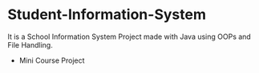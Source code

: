 # Student-Information-System
It is a School Information System Project made with Java using OOPs and File Handling.

- Mini Course Project
